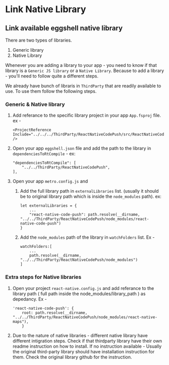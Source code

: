 # Link Native Library

## Link available eggshell native library
There are two types of libraries.

1. Generic library
2. Native Library

Whenever you are adding a library to your app - you need to know if that library is a `Generic JS library` or a `Native Library`. Because to add a library - you'll need to follow quite a different steps.

We already have bunch of libraris in `ThirdParty` that are readily available to use. To use them follow the following steps.

### Generic & Native library
1. Add referance to the specific library project in your app `App.fsproj` file. ex -

    ```
    <ProjectReference Include="../../../ThirdParty/ReactNativeCodePush/src/ReactNativeCodePush.fsproj" />
    ```

2. Open your app `eggshell.json` file and add the path to the library in `dependenciesToRtCompile` - ex:

    ```
    "dependenciesToRtCompile": [
        "../../ThirdParty/ReactNativeCodePush",
    ],
    ```
3. Open your app `metro.config.js` and
    1. Add the full library path in `externalLibraries` list. (usually it should be to original library path which is inside the `node_modules` path). ex:

        ```
        let externalLibraries = {
            ...
            "react-native-code-push": path.resolve(__dirname, "../../ThirdParty/ReactNativeCodePush/node_modules/react-native-code-push")
        }

        ```
    2. Add the `node_modules` path of the library in `watchFolders` list. Ex -

        ```
        watchFolders:[
            ...
            path.resolve(__dirname, "../../ThirdParty/ReactNativeCodePush/node_modules")
        ]
        ```

### Extra steps for Native libraries
1. Open your project `react-native.config.js` and add referance to the library path ( full path inside the node_modules/library_path ) as depedancy. Ex -
    ```
    'react-native-code-push': {
        root: path.resolve(__dirname, "../../ThirdParty/ReactNativeCodePush/node_modules/react-native-maps"),
        }
    ```

2. Due to the nature of native libraries - different native library have different intigration steps.
Check if that thirdparty library have their own readme instruction on how to install.
If no instruction available - Usually the original third-party library should have installation instruction for them.
Check the original library github for the instruction.